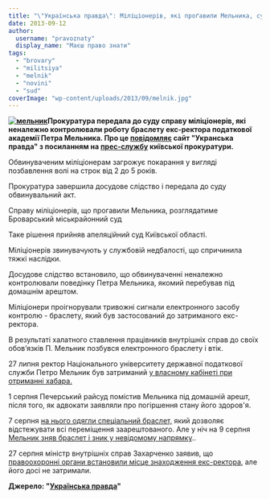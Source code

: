 ```yaml
---
title: "\"Українська правда\": Міліціонерів, які проґавили Мельника, судитимуть у Броварах"
date: 2013-09-12
author: 
  username: "pravoznaty"
  display_name: "Маєш право знати"
tags: 
  - "brovary"
  - "militsiya"
  - "melnik"
  - "novini"
  - "sud"
coverImage: "wp-content/uploads/2013/09/melnik.jpg"
---
```


**[![мельник](https://mpz.brovary.org/wp-content/uploads/2013/09/melnik.jpg)](https://mpz.brovary.org/wp-content/uploads/2013/09/melnik.jpg)Прокуратура передала до суду справу міліціонерів, які неналежно контролювали роботу браслету екс-ректора податкової академії Петра Мельника. Про це [повідомляє](https://www.pravda.com.ua/news/2013/09/12/6997781/) сайт "Укранська правда" з посиланням на [прес-службу](https://www.kobl.gp.gov.ua/ua/news.html?_m=publications&_c=view&_t=rec&id=127451) київської прокуратури.**

Обвинуваченим міліціонерам загрожує покарання у вигляді позбавлення волі на строк від 2 до 5 років.

Прокуратура завершила досудове слідство і передала до суду обвинувальний акт.

Справу міліціонерів, що прогавили Мельника, розглядатиме Броварський міськрайонний суд

Таке рішення прийняв апеляційний суд Київської області.

Міліціонерів звинувачують у службовій недбалості, що спричинила тяжкі наслідки.

Досудове слідство встановило, що обвинуваченні неналежно контролювали поведінку Петра Мельника, якомий перебував під домашнім арештом.

Міліціонери проігнорували тривожні сигнали електронного засобу контролю - браслету, який був застосований до затриманого екс-ректора.

В результаті халатного ставлення працівників внутрішніх справ до своїх обов’язків П. Мельник позбувся електронного браслету і втік.

27 липня ректор Національного університету державної податкової служби Петро Мельник був затриманий [у власному кабінеті при отриманні хабара.](https://www.pravda.com.ua/news/2013/07/27/6995073/)

1 серпня Печерський райсуд помістив Мельника під домашній арешт, після того, як адвокати заявляли про погіршення стану його здоров'я.

7 серпня [на нього одягли спеціальний браслет,](https://www.pravda.com.ua/news/2013/08/7/6995672/) який дозволяє відстежувати всі переміщення заарештованого. Але у ніч на 9 серпня [Мельник зняв браслет і зник у невідомому напрямку](https://www.pravda.com.ua/news/2013/08/9/6995781/)..

27 серпня міністр внутрішніх справ Захарченко заявив, що [правоохоронні органи встановили місце знаходження екс-ректора](https://www.pravda.com.ua/news/2013/08/27/6996741/), але його досі не затримали.

**Джерело: "[Українська правда](https://www.pravda.com.ua/news/2013/09/12/6997781/)"**
